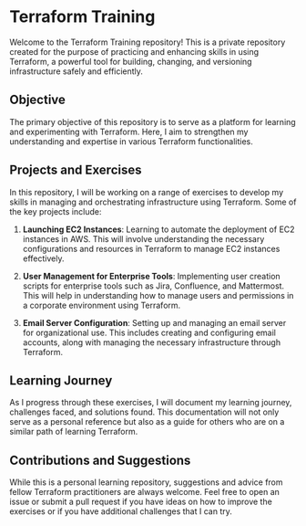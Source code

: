 # Terraform Training

Welcome to the Terraform Training repository! This is a private repository created for the purpose of practicing and enhancing skills in using Terraform, a powerful tool for building, changing, and versioning infrastructure safely and efficiently.

## Objective

The primary objective of this repository is to serve as a platform for learning and experimenting with Terraform. Here, I aim to strengthen my understanding and expertise in various Terraform functionalities.

## Projects and Exercises

In this repository, I will be working on a range of exercises to develop my skills in managing and orchestrating infrastructure using Terraform. Some of the key projects include:

1. **Launching EC2 Instances**: Learning to automate the deployment of EC2 instances in AWS. This will involve understanding the necessary configurations and resources in Terraform to manage EC2 instances effectively.

2. **User Management for Enterprise Tools**: Implementing user creation scripts for enterprise tools such as Jira, Confluence, and Mattermost. This will help in understanding how to manage users and permissions in a corporate environment using Terraform.

3. **Email Server Configuration**: Setting up and managing an email server for organizational use. This includes creating and configuring email accounts, along with managing the necessary infrastructure through Terraform.

## Learning Journey

As I progress through these exercises, I will document my learning journey, challenges faced, and solutions found. This documentation will not only serve as a personal reference but also as a guide for others who are on a similar path of learning Terraform.

## Contributions and Suggestions

While this is a personal learning repository, suggestions and advice from fellow Terraform practitioners are always welcome. Feel free to open an issue or submit a pull request if you have ideas on how to improve the exercises or if you have additional challenges that I can try.
